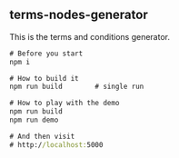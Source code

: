 ## terms-nodes-generator

This is the terms and conditions generator.

```cmd
# Before you start
npm i
```

```cmd
# How to build it
npm run build        # single run
```

```cmd
# How to play with the demo
npm run build
npm run demo

# And then visit
# http://localhost:5000
```
